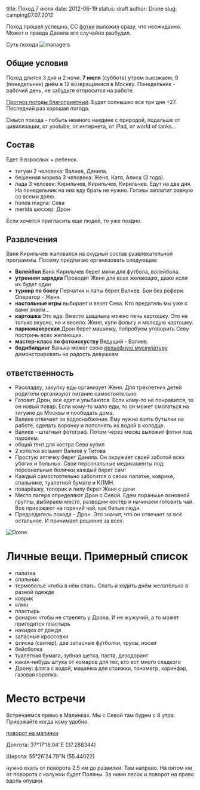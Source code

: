 title: Поход 7 июля
date: 2012-06-19
status: draft
author: Drone
slug: camping07.07.2012

Поход прошел успешно, СС [фотки](http://sergey.itdevelop.ru) выложил сразу, что неожиданно. Может и правда Данила его случайно разбудил.

Суть похода
![managers](http://dl.dropbox.com/u/493665/managers.jpg)

Общие условия
-------------
Поход длится 3 дня и 2 ночи. **7 июля** (суббота) утром выезжаем, 
9 (понедельник) днём в 12 возвращаемся в Москву. Понедельник - рабочий день, не забудьте отпросится на работе.

[Прогноз погоды благоприятный](http://www.gismeteo.ru/city/weekly/12647/). Будет солнышко все три дня +27.
Последний раз хорошая погода.

Смысл похода - побыть немного наедине с природой, подальше от цивилизации, от
youtube, от интернета, от iPad, от world of tanks...

Состав
------
Едет 9 взрослых + ребенок.

* тигуан 2 человека: Валиев, Данила.
* бешенная морква 3 человека: Женя, Катя, Алиса (3 года).
* лада 3 человек: Кирильчев, Кирильчев, Кирильчев. Едут на два дня. На понедельник на них еду брать не нужно. Готовы заплатит равную со всеми долю.
* honda magna: Сева
* merida шоссер: Дрон

Если хочется пригласить еще людей, то уже поздно.

Развлечения
-----------
Ваня Кирильчев жаловался на скудный состав развлекательной программы. Посему предлагаю организовать следующее:

* **Волейбол** Ваня Кирильчев берет мячи для футбола, волейбола.
* **утренняя зарядка** Проводит Женя для всех желающих, даже если их будет один
* **турнир по боксу** Перчатки и лапы берет Валиев. Бои без рефери. Оператор - Женя.
* **настольные игры** выбирает и везет Сева. Кто предатель мы уже с вами знаем...
* **картошка** Это еда. Вместо шашлыка можно печь картошку. Это не только вкусно, но и весело. Женя, купи фольгу и молодую картошку.
* **парикмахерская** Дрон берет машинку, попробуем уговорить Севу постричь всех желающих.
* **мастер-класс по фотоискуству** Ведущий - Валиев.
* **бодибилдинг** Ванька может свою [рельефную мускулатуру](https://lh4.googleusercontent.com/-q9rdHsoz8eE/TDiKM6DMrhI/AAAAAAAACNQ/MvVJSYwhChQ/s640/IMG_1123.JPG) демонстрировать на радость девушкам

ответственность
---------------

* Раскладку, закупку еды организует Женя. Для трехлетних детей родители организуют питание самостоятельно 
* Готовит Дрон, все едят и улыбаются. Если кому-то не понравится, то он новый повар. Если кому-то мало еды, то он может смотаться на тигуане до Москвы и пообедать дома.
* Валиев отвечает за водоснабжение. Ему нужно взять бутылки на работе, сделать воронку и пополнять их водой в колодце.
* Валиев - штатный фотограф. Потом через месяц выложит фотки под паролем.
* общий тент для костра Сева купил
* 2 котелка возьмет Валиев у Титова
* Простую аптечку берет Данила. Он окружает своей заботой всех убогих и больных. Свои персональные медикаменты под персональные болячки каждый берет сам!
* Каждый самостоятельно заботится о своих палатке, коврике, спальнике, туалетной бумаге и КЛМН.
* поварёшку, топорик и пилу берет Женя с дачи
* Место лагеря определяют Дрон с Севой. Едем пораньше основной группы, выбираем место, разводим костёр и начинаем готовить чай. Все приезжают на горячий чай, как белые люди.
* Председатель похода - Дрон. Это значит, что он отвечает за всё остальное. И принимает решение за всех.

![Drone](http://dl.dropbox.com/u/493665/avaBW120.JPG)

Личные вещи. Примерный список
=============================
* палатка
* спальник
* термобельё чтобы в нём спать. Спать и ходить днём желательно в разной одежде
* коврик
* клмн
* пластырь
* фонарик чтобы не стрелять у Дрона. И не жужучий, а то может пригодится пластырь
* накидка от дождя
* запасные кроссовки
* флиска (свитер), две запасные футболки, трусы, носки
* бейсболка
* туалетная бумага, зубная щетка, паста, дезодорант
* какая-нибудь штука от комаров для тех, кто ест много сладкого
* Дрону: фляга с водой, машинка для стрижки, тонометр, каринфар, газовая горелка.

Место встречи
=============
Встречаемся прямо в Малинках. Мы с Севой там будем с 8 утра. Приезжайте когда кому удобно.

[поворот на малинки](http://maps.yandex.ru/?ll=37.288675%2C55.440718&spn=0.009377%2C0.001604&z=17&l=map%2Cstv%2Csta&ol=stv&oll=37.28867454%2C55.44071844&ost=dir%3A243.623211986603%2C-1.0687138068038984~spn%3A90%2C60.62693627491045)

Долгота: 37°17′18.04″E (37.288344)

Широта: 55°26′24.79″N (55.44022)

нужно ехать от поворота 2.5 км до развилки. Там направо. На пятом км от поворота с калужки будет Поляны.
За ними лесок и поворот на право вдоль опушки.
